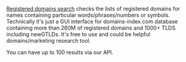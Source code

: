[Registered domains search](https://domainsdb.info/) checks the lists of registered domains for names containing particular words/phrases/numbers or symbols. Technically it's just a GUI interface for domains-index.com database containing more than 260M of registered domains and 1000+ TLDS including newGTLDs. It's free to use and could be helpful domains/marketing research tool.

You can have up to 100 results via our API.
